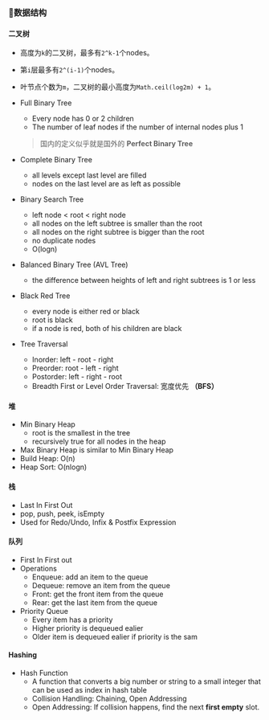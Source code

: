 ### 🎃数据结构

#### 二叉树

- 高度为`k`的二叉树，最多有`2^k-1`个nodes。

- 第`i`层最多有`2^(i-1)`个nodes。

- 叶节点个数为`m`，二叉树的最小高度为`Math.ceil(log2m) + 1`。

- Full Binary Tree

  - Every node has 0 or 2 children
  - The number of leaf nodes if the number of internal nodes plus 1

  > 国内的定义似乎就是国外的 **Perfect Binary Tree**

- Complete Binary Tree

  - all levels except last level are filled
  - nodes on the last level are as left as possible

- Binary Search Tree

  - left node < root < right node
  - all nodes on the left subtree is smaller than the root
  - all nodes on the right subtree is bigger than the root
  - no duplicate nodes
  - O(logn)

- Balanced Binary Tree (AVL Tree)

  - the difference between heights of left and right subtrees is 1 or less

- Black Red Tree

  - every node is either red or black
  - root is black
  - if a node is red, both of his children are black

- Tree Traversal

  - Inorder: left - root - right
  - Preorder: root - left - right
  - Postorder: left - right - root
  - Breadth First or Level Order Traversal: 宽度优先 **（BFS）**

#### 堆

- Min Binary Heap
  - root is the smallest in the tree
  - recursively true for all nodes in the heap
- Max Binary Heap is similar to Min Binary Heap
- Build Heap: O(n)
- Heap Sort: O(nlogn)

#### 栈

- Last In First Out
- pop, push, peek, isEmpty
- Used for Redo/Undo, Infix & Postfix Expression

#### 队列

- First In First out
- Operations
  - Enqueue: add an item to the queue
  - Dequeue: remove an item from the queue
  - Front: get the front item from the queue
  - Rear: get the last item from the queue
- Priority Queue
  - Every item has a priority
  - Higher priority is dequeued ealier
  - Older item is dequeued ealier if priority is the sam



#### Hashing

- Hash Function
  - A function that converts a big number or string to a small integer that can be used as index in hash table
  - Collision Handling: Chaining, Open Addressing
  - Open Addressing: If collision happens, find the next **first empty** slot.



